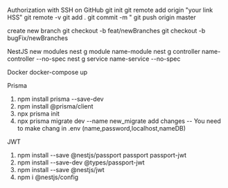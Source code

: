 Authorization with SSH on GitHub
git init
git remote add origin "your link HSS"
git remote -v
git add .
git commit -m "
git push origin master

create new branch
git checkout -b feat/newBranches
git checkout -b bugFix/newBranches

NestJS new modules
nest g module name-module
nest g controller name-controller --no-spec
nest g service name-service --no-spec

Docker
docker-compose up

Prisma

1. npm install prisma --save-dev
2. npm install @prisma/client
3. npx prisma init
4. npx prisma migrate dev  --name new_migrate   add changes
-- You need to make chang in .env (name,password,localhost,nameDB)

JWT

1. npm install --save @nestjs/passport passport passport-jwt
2. npm install --save-dev @types/passport-jwt
3. npm install --save @nestjs/jwt
4. npm i @nestjs/config
